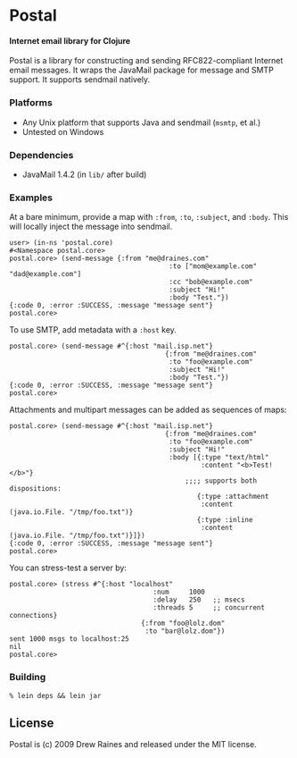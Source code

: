 Postal
=======

#### Internet email library for Clojure

Postal is a library for constructing and sending RFC822-compliant
Internet email messages.  It wraps the JavaMail package for message
and SMTP support.  It supports sendmail natively.

### Platforms

* Any Unix platform that supports Java and sendmail (`msmtp`, et al.)
* Untested on Windows

### Dependencies

* JavaMail 1.4.2 (in `lib/` after build)

### Examples

At a bare minimum, provide a map with `:from`, `:to`, `:subject`, and `:body`.
This will locally inject the message into sendmail.

    user> (in-ns 'postal.core)
    #<Namespace postal.core>
    postal.core> (send-message {:from "me@draines.com"
                                            :to ["mom@example.com" "dad@example.com"]
                                            :cc "bob@example.com"
                                            :subject "Hi!"
                                            :body "Test."})
    {:code 0, :error :SUCCESS, :message "message sent"}
    postal.core> 

To use SMTP, add metadata with a `:host` key.

    postal.core> (send-message #^{:host "mail.isp.net"}
                                           {:from "me@draines.com"
                                            :to "foo@example.com"
                                            :subject "Hi!"
                                            :body "Test."})
    {:code 0, :error :SUCCESS, :message "message sent"}
    postal.core> 

Attachments and multipart messages can be added as sequences of maps:

    postal.core> (send-message #^{:host "mail.isp.net"}
                                           {:from "me@draines.com"
                                            :to "foo@example.com"
                                            :subject "Hi!"
                                            :body [{:type "text/html"
                                                    :content "<b>Test!</b>"}
                                                ;;;; supports both dispositions:
                                                   {:type :attachment
                                                    :content (java.io.File. "/tmp/foo.txt")}
                                                   {:type :inline
                                                    :content (java.io.File. "/tmp/foo.txt")}]})
    {:code 0, :error :SUCCESS, :message "message sent"}
    postal.core>

You can stress-test a server by:

    postal.core> (stress #^{:host "localhost"
                                        :num     1000
                                        :delay   250   ;; msecs
                                        :threads 5     ;; concurrent connections}
                                     {:from "foo@lolz.dom"
                                      :to "bar@lolz.dom"})
    sent 1000 msgs to localhost:25
    nil
    postal.core>


### Building

    % lein deps && lein jar


## License

Postal is (c) 2009 Drew Raines and released under the MIT license.
